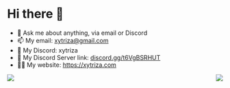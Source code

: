 # Hi there 👋

- 💬 Ask me about anything, via email or Discord
- 📫 My email: xytriza@gmail.com
- 🔔 My Discord: xytriza
- 👋 My Discord Server link: [discord.gg/t6VgBSRHUT](https://discord.gg/t6VgBSRHUT)
- 🧑‍💻 My website: https://xytriza.com

<img align="left" src="https://github-readme-stats.vercel.app/api?username=Xytriza&show_icons=true&bg_color=333&text_color=fff&title_color=D1D1D1&icon_color=D1D1D1&include_all_commits=true&theme=buefy&hide_border=true&border_radius=8" />
<img align="right" src="https://github-readme-stats.vercel.app/api/top-langs/?username=Xytriza&bg_color=333&text_color=fff&title_color=D1D1D1&layout=compact&theme=buefy&hide_border=true&border_radius=8" />
